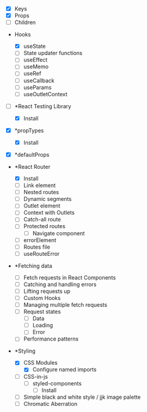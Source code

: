 - [x] Keys
- [x] Props
- [ ] Children

- Hooks

  - [x] useState
  - [ ] State updater functions
  - [ ] useEffect
  - [ ] useMemo
  - [ ] useRef
  - [ ] useCallback
  - [ ] useParams
  - [ ] useOutletContext

- [ ] \*React Testing Library

  - [x] Install

- [x] \*propTypes
  - [x] Install
- [x] \*defaultProps

- \*React Router

  - [x] Install
  - [ ] Link element
  - [ ] Nested routes
  - [ ] Dynamic segments
  - [ ] Outlet element
  - [ ] Context with Outlets
  - [ ] Catch-all route
  - [ ] Protected routes
    - [ ] Navigate component
  - [ ] errorElement
  - [ ] Routes file
  - [ ] useRouteError

- \*Fetching data

  - [ ] Fetch requests in React Components
  - [ ] Catching and handling errors
  - [ ] Lifting requests up
  - [ ] Custom Hooks
  - [ ] Managing multiple fetch requests
  - [ ] Request states
    - [ ] Data
    - [ ] Loading
    - [ ] Error
  - [ ] Performance patterns

- \*Styling

  - [x] CSS Modules
    - [x] Configure named imports
  - [ ] CSS-in-js
    - [ ] styled-components
      - [ ] Install
  - [ ] Simple black and white style / jjk image palette
  - [ ] Chromatic Aberration
